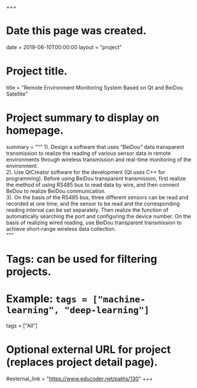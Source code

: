 +++
# Date this page was created.
date = 2019-06-10T00:00:00
layout = "project"

# Project title.
title = "Remote Environment Monitoring System Based on Qt and BeiDou Satellite"

# Project summary to display on homepage.
summary = """
 1).  Design a software that uses “BeiDou” data transparent transmission to realize the reading of various sensor data in remote environments through wireless transmission and real-time monitoring of the environment.<br>
 2).  Use QtCreator software for the development (Qt uses C++ for programming). Before using BeiDou transparent transmission, first realize the method of using RS485 bus to read data by wire, and then connect BeDou to realize BeiDou communication.<br>
 3).  On the basis of the RS485 bus, three different sensors can be read and recorded at one time, and the sensor to be read and the corresponding reading interval can be set separately. Then realize the function of automatically searching the port and configuring the device number. On the basis of realizing wired reading, use BeiDou transparent transmission to achieve short-range wireless data collection.<br>
 """

# Tags: can be used for filtering projects.
# Example: `tags = ["machine-learning", "deep-learning"]`
tags = ["All"]

# Optional external URL for project (replaces project detail page).
#external_link = "https://www.educoder.net/paths/130"
+++
